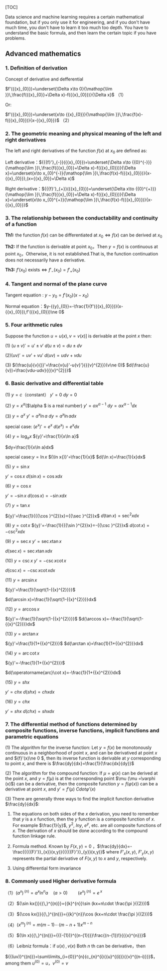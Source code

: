 [TOC]

Data science and machine learning requires a certain mathematical foundation, but if you only use it for engineering, and if you don't have much time, you don't have to learn it too much too depth. You have to understand the basic formula, and then learn the certain topic if you have problems.

## Advanced mathematics

### 1. Definition of derivation

Concept of derivative and defferential

$f'({{x}_{0}})=\underset{\Delta x\to 0}{\mathop{\lim }}\,\frac{f({{x}_{0}}+\Delta x)-f({{x}_{0}})}{\Delta x}$    （1）

Or:

$f'({{x}_{0}})=\underset{x\to {{x}_{0}}}{\mathop{\lim }}\,\frac{f(x)-f({{x}_{0}})}{x-{{x}_{0}}}$      （2）

### 2. The geometric meaning and physical meaning of the left and right derivatives

The left and right derivatives of the function $f(x)$ at $x_0$ are defined as:

Left derivative：${{{f}'}_{-}}({{x}_{0}})=\underset{\Delta x\to {{0}^{-}}}{\mathop{\lim }}\,\frac{f({{x}_{0}}+\Delta x)-f({{x}_{0}})}{\Delta x}=\underset{x\to x_{0}^{-}}{\mathop{\lim }}\,\frac{f(x)-f({{x}_{0}})}{x-{{x}_{0}}},(x={{x}_{0}}+\Delta x)$



Right derivative：${{{f}'}_{+}}({{x}_{0}})=\underset{\Delta x\to {{0}^{+}}}{\mathop{\lim }}\,\frac{f({{x}_{0}}+\Delta x)-f({{x}_{0}})}{\Delta x}=\underset{x\to x_{0}^{+}}{\mathop{\lim }}\,\frac{f(x)-f({{x}_{0}})}{x-{{x}_{0}}}$

### 3. The relationship between the conductability and continuity of a function

**Th1:** the function $f(x)$ can be differentiated at $x_0$$\Leftrightarrow f(x)$ can be derived at $x_0$

**Th2:** If the function is derivable at point $x_0$，Then $y=f(x)$ is continuous at point $x_0$，Otherwise, it is not established.That is, the function continuation does not necessarily have a derivative.

**Th3:** ${f}'({{x}_{0}})$ exists$\Leftrightarrow {{{f}'}_{-}}({{x}_{0}})={{{f}'}_{+}}({{x}_{0}})$

### 4. Tangent and normal of the plane curve

Tangent equation : $y-{{y}_{0}}=f'({{x}_{0}})(x-{{x}_{0}})$

Normal equation：$y-{{y}_{0}}=-\frac{1}{f'({{x}_{0}})}(x-{{x}_{0}}),f'({{x}_{0}})\ne 0$

### 5. Four arithmetic rules

Suppose the function $u=u(x), v=v(x)$] is derivable at the point $x$ then:

(1) $(u\pm v{)}'={u}'\pm {v}'$    $d(u\pm v)=du\pm dv$

(2)$(uv{)}'=u{v}'+v{u}'$    $d(uv)=udv+vdu$

(3) $(\frac{u}{v}{)}'=\frac{v{u}'-u{v}'}{{{v}^{2}}}(v\ne 0)$    $d(\frac{u}{v})=\frac{vdu-udv}{{{v}^{2}}}$

### 6. Basic derivative and differential table

(1) $y=c$（constant）    ${y}'=0$     $dy=0$

(2) $y={{x}^{\alpha }}$($\alpha $ is a real number)  ${y}'=\alpha {{x}^{\alpha -1}}$   $dy=\alpha {{x}^{\alpha -1}}dx$

(3) $y={{a}^{x}}$   ${y}'={{a}^{x}}\ln a$     $dy={{a}^{x}}\ln adx$

 special case:  $({{{e}}^{x}}{)}'={{{e}}^{x}}$       $d({{{e}}^{x}})={{{e}}^{x}}dx$

(4) $y={{\log }_{a}}x$  ${y}'=\frac{1}{x\ln a}$      

$dy=\frac{1}{x\ln a}dx$

 special case:$y=\ln x$           $(\ln x{)}'=\frac{1}{x}$    $d(\ln x)=\frac{1}{x}dx$

(5) $y=\sin x$     

${y}'=\cos x$    $d(\sin x)=\cos xdx$

(6) $y=\cos x$    

${y}'=-\sin x$    $d(\cos x)=-\sin xdx$

(7) $y=\tan x$  

${y}'=\frac{1}{{{\cos }^{2}}x}={{\sec }^{2}}x$ $d(\tan x)={{\sec }^{2}}xdx$

(8) $y=\cot x$ ${y}'=-\frac{1}{{{\sin }^{2}}x}=-{{\csc }^{2}}x$ $d(\cot x)=-{{\csc }^{2}}xdx$

(9) $y=\sec x$ ${y}'=\sec x\tan x$   

 $d(\sec x)=\sec x\tan xdx$

(10) $y=\csc x$ ${y}'=-\csc x\cot x$   

$d(\csc x)=-\csc x\cot xdx$

(11) $y=\arcsin x$  

${y}'=\frac{1}{\sqrt{1-{{x}^{2}}}}$  

$d(\arcsin x)=\frac{1}{\sqrt{1-{{x}^{2}}}}dx$

(12) $y=\arccos x$ 

${y}'=-\frac{1}{\sqrt{1-{{x}^{2}}}}$   $d(\arccos x)=-\frac{1}{\sqrt{1-{{x}^{2}}}}dx$

(13) $y=\arctan x$ 

${y}'=\frac{1}{1+{{x}^{2}}}$   $d(\arctan x)=\frac{1}{1+{{x}^{2}}}dx$

(14) $y=\operatorname{arc}\cot x$    

${y}'=-\frac{1}{1+{{x}^{2}}}$  

$d(\operatorname{arc}\cot x)=-\frac{1}{1+{{x}^{2}}}dx$

(15) $y=shx$   

${y}'=chx$    $d(shx)=chxdx$

(16) $y=chx$   

${y}'=shx$    $d(chx)=shxdx$

### 7. The differential method of functions determined by composite functions, inverse functions, implicit functions and parametric equations

(1) The algorithm for the inverse function: Let $y=f(x)$ be monotonously continuous in a neighborhood of point $x$, and can be derivatived at point $x$ and ${f}'(x)\ne 0 $, then its inverse function is derivable at $y$ corresponding to point $x$, and there is $\frac{dy}{dx}=\frac{1}{\frac{dx}{dy}}$

(2) The algorithm for the compound function: If $\mu =\varphi (x)$ can be derived at the point $x$, and $y=f(\mu )$ is at the corresponding point $\mu $($\mu =\varphi (x)$) can be a derivative, then the composite function $y=f(\varphi (x))$ can be a derivative at point $x$, and ${y}'={f}'(\mu )\ Cdot {\varphi }'(x)$

(3) There are generally three ways to find the implicit function derivative $\frac{dy}{dx}$:

1) The equations on both sides of the $x$ derivation, you need to remember that $y$ is a $x$ function, then the $y$ function is a composite function of $x$. For example $\frac{1}{y}$, ${{y}^{2}}$, $ln y$, ${{{e}}^{y}}$, etc. are all composite functions of $x$.
The derivation of $x$ should be done according to the compound function linkage rule.

2) Formula method. Known by $F(x,y)=0$ ，$\frac{dy}{dx}=-\frac{{{{{F}'}}_{x}}(x,y)}{{{{{F}'}}_{y}}(x,y)}$ where ${{{F}'}_{x}}(x,y)$,
${{{F}'}_{y}}(x,y)$ represents the partial derivative of $F(x,y)$ to $x$ and $y$, respectively.

3) Using differential form invariance

### 8. Commonly used Higher derivative formula

（1）$({{a}^{x}}){{\,}^{(n)}}={{a}^{x}}{{\ln }^{n}}a\quad (a>{0})\quad \quad ({{{e}}^{x}}){{\,}^{(n)}}={e}{{\,}^{x}}$

（2）$(\sin kx{)}{{\,}^{(n)}}={{k}^{n}}\sin (kx+n\cdot \frac{\pi }{{2}})$

（3）$(\cos kx{)}{{\,}^{(n)}}={{k}^{n}}\cos (kx+n\cdot \frac{\pi }{{2}})$

（4）$({{x}^{m}}){{\,}^{(n)}}=m(m-1)\cdots (m-n+1){{x}^{m-n}}$

（5）$(\ln x){{\,}^{(n)}}={{(-{1})}^{(n-{1})}}\frac{(n-{1})!}{{{x}^{n}}}$

（6）Leibniz formula：if $ u(x)\,,v(x)$ Both $n$ th can be derivative，then

 ${{(uv)}^{(n)}}=\sum\limits_{i={0}}^{n}{c_{n}^{i}{{u}^{(i)}}{{v}^{(n-i)}}}$，among them ${{u}^{({0})}}=u$，${{v}^{({0})}}=v$

